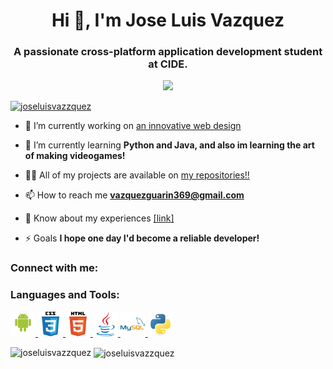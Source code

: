 <h1 align="center">Hi 👋, I'm Jose Luis Vazquez</h1>
<h3 align="center">A passionate cross-platform application development student at CIDE.</h3>
<div align="center"> <img src="https://raw.githubusercontent.com/joseluisvazzquez/joseluisvazzquez/main/3a.png"> </div>

<p align="left"> <a href="https://github.com/ryo-ma/github-profile-trophy"><img src="https://github-profile-trophy.vercel.app/?username=joseluisvazzquez" alt="joseluisvazzquez" /></a> </p>

- 🔭 I’m currently working on [an innovative web design](https://joseluisvazzquez.github.io/LMarcas/Actividad20/index.html)

- 🌱 I’m currently learning **Python and Java, and also im learning the art of making videogames!**

- 👨‍💻 All of my projects are available on [my repositories!!](https://github.com/joseluisvazzquez?tab=repositories)

- 📫 How to reach me **vazquezguarin369@gmail.com**

- 📄 Know about my experiences [[link]]([link])

- ⚡ Goals **I hope one day I'd become a reliable developer!**

<h3 align="left">Connect with me:</h3>
<p align="left">
</p>

<h3 align="left">Languages and Tools:</h3>
<p align="left"> <a href="https://developer.android.com" target="_blank" rel="noreferrer"> <img src="https://raw.githubusercontent.com/devicons/devicon/master/icons/android/android-original-wordmark.svg" alt="android" width="40" height="40"/> </a> <a href="https://www.w3schools.com/css/" target="_blank" rel="noreferrer"> <img src="https://raw.githubusercontent.com/devicons/devicon/master/icons/css3/css3-original-wordmark.svg" alt="css3" width="40" height="40"/> </a> <a href="https://www.w3.org/html/" target="_blank" rel="noreferrer"> <img src="https://raw.githubusercontent.com/devicons/devicon/master/icons/html5/html5-original-wordmark.svg" alt="html5" width="40" height="40"/> </a> <a href="https://www.java.com" target="_blank" rel="noreferrer"> <img src="https://raw.githubusercontent.com/devicons/devicon/master/icons/java/java-original.svg" alt="java" width="40" height="40"/> </a> <a href="https://www.mysql.com/" target="_blank" rel="noreferrer"> <img src="https://raw.githubusercontent.com/devicons/devicon/master/icons/mysql/mysql-original-wordmark.svg" alt="mysql" width="40" height="40"/> </a> <a href="https://www.python.org" target="_blank" rel="noreferrer"> <img src="https://raw.githubusercontent.com/devicons/devicon/master/icons/python/python-original.svg" alt="python" width="40" height="40"/> </a> </p>

<p><img align="left" src="https://github-readme-stats.vercel.app/api/top-langs?username=joseluisvazzquez&show_icons=true&locale=en&layout=compact" alt="joseluisvazzquez" /></p>

<p>&nbsp;<img align="center" src="https://github-readme-stats.vercel.app/api?username=joseluisvazzquez&show_icons=true&locale=en" alt="joseluisvazzquez" /></p>



